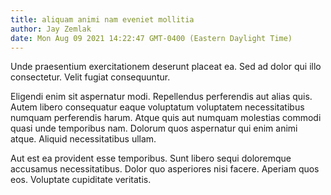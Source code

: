 ```yaml
---
title: aliquam animi nam eveniet mollitia
author: Jay Zemlak
date: Mon Aug 09 2021 14:22:47 GMT-0400 (Eastern Daylight Time)
---
```

Unde praesentium exercitationem deserunt placeat ea. Sed ad dolor qui illo consectetur. Velit fugiat consequuntur.

 Eligendi enim sit aspernatur modi. Repellendus perferendis aut alias quis. Autem libero consequatur eaque voluptatum voluptatem necessitatibus numquam perferendis harum. Atque quis aut numquam molestias commodi quasi unde temporibus nam. Dolorum quos aspernatur qui enim animi atque. Aliquid necessitatibus ullam.

 Aut est ea provident esse temporibus. Sunt libero sequi doloremque accusamus necessitatibus. Dolor quo asperiores nisi facere. Aperiam quos eos. Voluptate cupiditate veritatis.